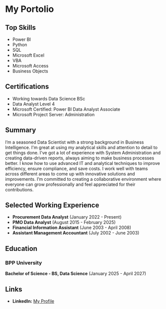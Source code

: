 # My Portolio

## Top Skills
- Power BI
- Python
- SQL
- Microsoft Excel
- VBA
- Microsoft Access
- Business Objects

## Certifications
- Working towards Data Science BSc  
- Data Analyst Level 4 
- Microsoft Certified: Power BI Data Analyst Associate
- Microsoft Project Server: Administration

## Summary
I’m a seasoned Data Scientist with a strong background in Business Intelligence. I'm great at using my analytical skills and attention to detail to get things done. I've got a lot of experience with System Administration and creating data-driven reports, always aiming to make business processes better. I know how to use advanced IT and analytical techniques to improve efficiency, ensure compliance, and save costs. I work well with teams across different areas to come up with innovative solutions and improvements. I’m committed to creating a collaborative environment where everyone can grow professionally and feel appreciated for their contributions.

## Selected Working Experience

- **Procurement Data Analyst** (January 2022 - Present)
- **PMO Data Analyst** (August 2015 - February 2025)
- **Financial Information Assistant** (June 2003 - April 2008)
- **Assistant Management Accountant** (July 2002 - June 2003)


## Education
### BPP University
**Bachelor of Science - BS, Data Science** (January 2025 - April 2027)

## Links
- **LinkedIn:** [My Profile](https://www.linkedin.com/in/dave-mcgowan)

